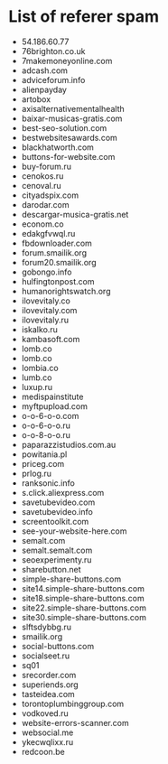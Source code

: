 # List of referer spam

+ 54.186.60.77
+ 76brighton.co.uk
+ 7makemoneyonline.com
+ adcash.com
+ adviceforum.info
+ alienpayday
+ artobox
+ axisalternativementalhealth
+ baixar-musicas-gratis.com
+ best-seo-solution.com
+ bestwebsitesawards.com
+ blackhatworth.com
+ buttons-for-website.com
+ buy-forum.ru
+ cenokos.ru
+ cenoval.ru
+ cityadspix.com
+ darodar.com
+ descargar-musica-gratis.net
+ econom.co
+ edakgfvwql.ru
+ fbdownloader.com
+ forum.smailik.org
+ forum20.smailik.org
+ gobongo.info
+ hulfingtonpost.com
+ humanorightswatch.org
+ ilovevitaly.co
+ ilovevitaly.com
+ ilovevitaly.ru
+ iskalko.ru
+ kambasoft.com
+ lomb.co
+ lomb.co
+ lombia.co
+ lumb.co
+ luxup.ru
+ medispainstitute
+ myftpupload.com
+ o-o-6-o-o.com
+ o-o-6-o-o.ru
+ o-o-8-o-o.ru
+ paparazzistudios.com.au
+ powitania.pl
+ priceg.com
+ prlog.ru
+ ranksonic.info
+ s.click.aliexpress.com
+ savetubevideo.com
+ savetubevideo.info
+ screentoolkit.com
+ see-your-website-here.com
+ semalt.com
+ semalt.semalt.com
+ seoexperimenty.ru
+ sharebutton.net
+ simple-share-buttons.com
+ site14.simple-share-buttons.com
+ site18.simple-share-buttons.com
+ site22.simple-share-buttons.com
+ site30.simple-share-buttons.com
+ slftsdybbg.ru
+ smailik.org
+ social-buttons.com
+ socialseet.ru
+ sq01
+ srecorder.com
+ superiends.org
+ tasteidea.com
+ torontoplumbinggroup.com
+ vodkoved.ru
+ website-errors-scanner.com
+ websocial.me
+ ykecwqlixx.ru
+ redcoon.be
